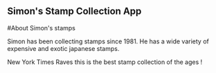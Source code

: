 Simon's Stamp Collection App
---

#About Simon's stamps

Simon has been collecting stamps since 1981. He has a wide variety of expensive and exotic japanese stamps. 

New York Times Raves this is the best stamp collection of the ages !
